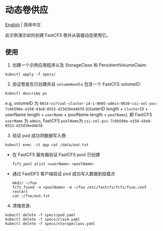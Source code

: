 # 动态卷供应

[English](./README.md) | 简体中文

此示例演示如何创建 FastCFS 卷并从容器动态使用它。

## 使用

1. 创建一个示例应用程序以及 StorageClass 和 PersistentVolumeClaim:
```
kubectl apply -f specs/
```

2. 验证卷是否已创建并且 `volumeHandle` 包含一个 FastCFS volumeID:
```
kubectl describe pv
```
e.g, volumeID 为 `0014-virtual-cluster-id-1-0005-admin-0030-csi-vol-pvc-7c6b596e-e158-43e8-8553-d23d39ed46f8`
(clusterID length + `clusterID` + userName length + `userName` + poolName length + `poolName`),
即 FastCFS `userName` 为 `admin`, FastCFS `poolName`为 `csi-vol-pvc-7c6b596e-e158-43e8-8553-d23d39ed46f8`

3. 验证 pod 成功将数据写入卷:
```
kubectl exec -it app cat /data/out.txt
```

  * 在 FastCFS 服务器验证 FastCFS pool 已创建
    ```
    fcfs_pool plist <userName> <poolName>
    ```

  * 通过 FastDFS 客户端验证 pod 成功写入数据到挂载点
    ```
    mkdir ~/foo
    fcfs_fused -n <poolName> -m ~/foo /etc/fastcfs/fcfs/fuse.conf restart
    cat ~/foo/out.txt
    ```

4. 清理资源:
```
kubectl delete -f specs/pod.yaml
kubectl delete -f specs/claim.yaml
kubectl delete -f specs/storageclass.yaml
```
